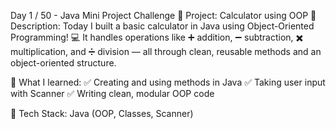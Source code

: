  Day 1 / 50 - Java Mini Project Challenge
🔹 Project: Calculator using OOP
🔹 Description:
Today I built a basic calculator in Java using Object-Oriented Programming! 💻
It handles operations like ➕ addition, ➖ subtraction, ✖️ multiplication, and ➗ division — all through clean, reusable methods and an object-oriented structure.

📌 What I learned:
✅ Creating and using methods in Java
✅ Taking user input with Scanner
✅ Writing clean, modular OOP code

🔧 Tech Stack: Java (OOP, Classes, Scanner)

